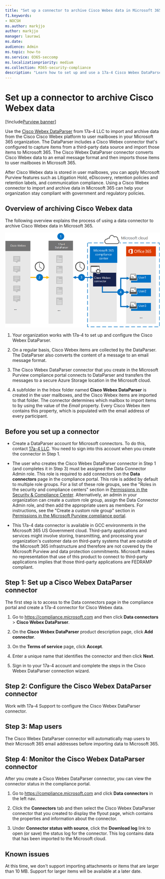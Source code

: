 ```yaml
---
title: "Set up a connector to archive Cisco Webex data in Microsoft 365"
f1.keywords:
- NOCSH
ms.author: markjjo
author: markjjo
manager: laurawi
ms.date: 
audience: Admin
ms.topic: how-to
ms.service: O365-seccomp
ms.localizationpriority: medium
ms.collection: M365-security-compliance
description: "Learn how to set up and use a 17a-4 Cisco Webex DataParser connector to import and archive Cisco Webex data in Microsoft 365."
---
```


# Set up a connector to archive Cisco Webex data

[!include[Purview banner](../includes/purview-rebrand-banner.md)]

Use the [Cisco Webex DataParser](https://www.17a-4.com/webex-dataparser/) from 17a-4 LLC to import and archive data from the Cisco Cisco Webex platform to user mailboxes in your Microsoft 365 organization. The DataParser includes a Cisco Webex connector that's configured to capture items from a third-party data source and import those items to Microsoft 365. The Cisco Webex DataParser connector converts Cisco Webex data to an email message format and then imports those items to user mailboxes in Microsoft 365.

After Cisco Webex data is stored in user mailboxes, you can apply Microsoft Purview features such as Litigation Hold, eDiscovery, retention policies and retention labels, and communication compliance. Using a Cisco Webex connector to import and archive data in Microsoft 365 can help your organization stay compliant with government and regulatory policies.

## Overview of archiving Cisco Webex data

The following overview explains the process of using a data connector to archive Cisco Webex data in Microsoft 365.

![Archiving workflow for Cisco Webex data from 17a-4.](../media/WebexTeamsDataParserConnectorWorkflow.png)

1. Your organization works with 17a-4 to set up and configure the Cisco Webex DataParser.

2. On a regular basis, Cisco Webex items are collected by the DataParser. The DataParser also converts the content of a message to an email message format.

3. The Cisco Webex DataParser connector that you create in the Microsoft Purview compliance portal connects to DataParser and transfers the messages to a secure Azure Storage location in the Microsoft cloud.

4. A subfolder in the Inbox folder named **Cisco Webex DataParser** is created in the user mailboxes, and the Cisco Webex items are imported to that folder. The connector determines which mailbox to import items to by using the value of the *Email* property. Every Cisco Webex item contains this property, which is populated with the email address of every participant.

## Before you set up a connector

- Create a DataParser account for Microsoft connectors. To do this, contact [17a-4 LLC](https://www.17a-4.com/contact/). You need to sign into this account when you create the connector in Step 1.

- The user who creates the Cisco Webex DataParser connector in Step 1 (and completes it in Step 3) must be assigned the Data Connector Admin role. This role is required to add connectors on the **Data connectors** page in the compliance portal. This role is added by default to multiple role groups. For a list of these role groups, see the "Roles in the security and compliance centers" section in [Permissions in the Security & Compliance Center](../security/office-365-security/permissions-in-the-security-and-compliance-center.md#roles-in-the-security--compliance-center). Alternatively, an admin in your organization can create a custom role group, assign the Data Connector Admin role, and then add the appropriate users as members. For instructions, see the "Create a custom role group" section in [Permissions in the Microsoft Purview compliance portal](microsoft-365-compliance-center-permissions.md#create-a-custom-role-group).

- This 17a-4 data connector is available in GCC environments in the Microsoft 365 US Government cloud. Third-party applications and services might involve storing, transmitting, and processing your organization's customer data on third-party systems that are outside of the Microsoft 365 infrastructure and therefore are not covered by the Microsoft Purview and data protection commitments. Microsoft makes no representation that use of this product to connect to third-party applications implies that those third-party applications are FEDRAMP compliant.

## Step 1: Set up a Cisco Webex DataParser connector

The first step is to access to the Data connectors page in the compliance portal and create a 17a-4 connector for Cisco Webex data.

1. Go to <https://compliance.microsoft.com> and then click **Data connectors** > **Cisco Webex DataParser**.

2. On the **Cisco Webex DataParser** product description page, click **Add connector**.

3. On the **Terms of service** page, click **Accept**.

4. Enter a unique name that identifies the connector and then click **Next**.

5. Sign in to your 17a-4 account and complete the steps in the Cisco Webex DataParser connection wizard.

## Step 2: Configure the Cisco Webex DataParser connector

Work with 17a-4 Support to configure the Cisco Webex DataParser connector.

## Step 3: Map users

The Cisco Webex DataParser connector will automatically map users to their Microsoft 365 email addresses before importing data to Microsoft 365.

## Step 4: Monitor the Cisco Webex DataParser connector

After you create a Cisco Webex DataParser connector, you can view the connector status in the compliance portal.

1. Go to <https://compliance.microsoft.com> and click **Data connectors** in the left nav.

2. Click the **Connectors** tab and then select the Cisco Webex DataParser connector that you created to display the flyout page, which contains the properties and information about the connector.

3. Under **Connector status with source**, click the **Download log** link to open (or save) the status log for the connector. This log contains data that has been imported to the Microsoft cloud.

## Known issues

At this time, we don't support importing attachments or items that are larger than 10 MB. Support for larger items will be available at a later date.
